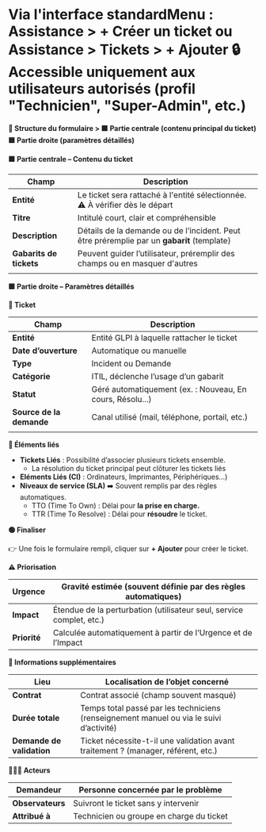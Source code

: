 # Via l'interface standard**Menu :** Assistance > + Créer un ticket ou Assistance > Tickets > + Ajouter 🔒 Accessible uniquement aux utilisateurs autorisés (profil "Technicien", "Super-Admin", etc.)

**🧭 Structure du formulaire > 🟩 Partie centrale (contenu principal du ticket) 🟦 Partie droite (paramètres détaillés)**

**🟩 Partie centrale – Contenu du ticket**

| **Champ** | **Description** |
|----|----|
| **Entité** | Le ticket sera rattaché à l'entité sélectionnée. ⚠️ À vérifier dès le départ |
| **Titre** | Intitulé court, clair et compréhensible |
| **Description** | Détails de la demande ou de l’incident. Peut être préremplie par un **gabarit** (template) |
| **Gabarits de tickets** | Peuvent guider l’utilisateur, préremplir des champs ou en masquer d'autres |
|  |  |

**🟦 Partie droite – Paramètres détaillés**

**📁 Ticket**

| **Champ** | **Description** |
|----|----|
| **Entité** | Entité GLPI à laquelle rattacher le ticket |
| **Date d’ouverture** | Automatique ou manuelle |
| **Type** | Incident ou Demande |
| **Catégorie** | ITIL, déclenche l’usage d’un gabarit |
| **Statut** | Géré automatiquement (ex. : Nouveau, En cours, Résolu...) |
| **Source de la demande** | Canal utilisé (mail, téléphone, portail, etc.) |
|  |  |

**🔧 Éléments liés**

- **Tickets Liés** : Possibilité d’associer plusieurs tickets ensemble.
  - La résolution du ticket principal peut clôturer les tickets liés
- **Eléments Liés (CI)** : Ordinateurs, Imprimantes, Périphériques…)
- **Niveaux de service (SLA)** ➡️ Souvent remplis par des règles automatiques.
  - TTO (Time To Own) : Délai pour **la prise en charge.**
  - TTR (Time To Resolve) : Délai pour **résoudre** le ticket.

**🟢 Finaliser**

👉 Une fois le formulaire rempli, cliquer sur **+ Ajouter** pour créer le ticket.

**⚠️ Priorisation**

| **Urgence** | Gravité estimée (souvent définie par des règles automatiques) |
|----|----|
| **Impact** | Étendue de la perturbation (utilisateur seul, service complet, etc.) |
| **Priorité** | Calculée automatiquement à partir de l’Urgence et de l’Impact |

**📍 Informations supplémentaires**

| **Lieu** | Localisation de l’objet concerné |
|----|----|
| **Contrat** | Contrat associé (champ souvent masqué) |
| **Durée totale** | Temps total passé par les techniciens (renseignement manuel ou via le suivi d’activité) |
| **Demande de validation** | Ticket nécessite-t-il une validation avant traitement ? (manager, référent, etc.) |

**🧑‍🤝‍🧑 Acteurs**

| **Demandeur**    | Personne concernée par le problème       |
|------------------|------------------------------------------|
| **Observateurs** | Suivront le ticket sans y intervenir     |
| **Attribué à**   | Technicien ou groupe en charge du ticket |
